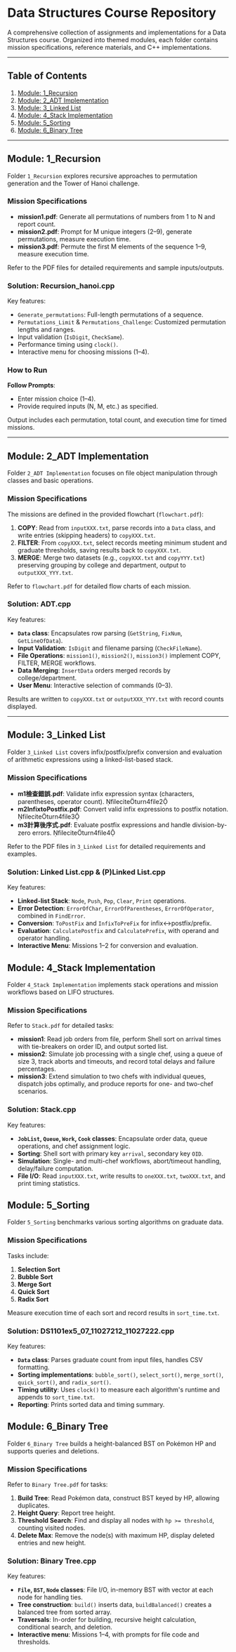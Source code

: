 # Data Structures Course Repository

A comprehensive collection of assignments and implementations for a Data Structures course. Organized into themed modules, each folder contains mission specifications, reference materials, and C++ implementations.

---

## Table of Contents

1. [Module: 1\_Recursion](#module-1_recursion)
2. [Module: 2\_ADT Implementation](#module-2_adt-implementation)
3. [Module: 3\_Linked List](#module-3_linked-list)
4. [Module: 4\_Stack Implementation](#module-4_stack-implementation)
5. [Module: 5\_Sorting](#module-5_sorting)
6. [Module: 6\_Binary Tree](#module-6_binary-tree)

---

## Module: 1\_Recursion

Folder `1_Recursion` explores recursive approaches to permutation generation and the Tower of Hanoi challenge.

### Mission Specifications

* **mission1.pdf**: Generate all permutations of numbers from 1 to N and report count.
* **mission2.pdf**: Prompt for M unique integers (2–9), generate permutations, measure execution time.
* **mission3.pdf**: Permute the first M elements of the sequence 1–9, measure execution time.

Refer to the PDF files for detailed requirements and sample inputs/outputs.

### Solution: Recursion\_hanoi.cpp

Key features:

* `Generate_permutations`: Full-length permutations of a sequence.
* `Permutations_Limit` & `Permutations_Challenge`: Customized permutation lengths and ranges.
* Input validation (`IsDigit`, `CheckSame`).
* Performance timing using `clock()`.
* Interactive menu for choosing missions (1–4).

### How to Run

**Follow Prompts**:

   * Enter mission choice (1–4).
   * Provide required inputs (N, M, etc.) as specified.

Output includes each permutation, total count, and execution time for timed missions.

---

## Module: 2\_ADT Implementation

Folder `2_ADT Implementation` focuses on file object manipulation through classes and basic operations.

### Mission Specifications

The missions are defined in the provided flowchart (`flowchart.pdf`):

1. **COPY**: Read from `inputXXX.txt`, parse records into a `Data` class, and write entries (skipping headers) to `copyXXX.txt`.
2. **FILTER**: From `copyXXX.txt`, select records meeting minimum student and graduate thresholds, saving results back to `copyXXX.txt`.
3. **MERGE**: Merge two datasets (e.g., `copyXXX.txt` and `copyYYY.txt`) preserving grouping by college and department, output to `outputXXX_YYY.txt`.

Refer to `flowchart.pdf` for detailed flow charts of each mission.

### Solution: ADT.cpp

Key features:

* **`Data` class**: Encapsulates row parsing (`GetString`, `FixNum`, `GetLineOfData`).
* **Input Validation**: `IsDigit` and filename parsing (`CheckFileName`).
* **File Operations**: `mission1()`, `mission2()`, `mission3()` implement COPY, FILTER, MERGE workflows.
* **Data Merging**: `InsertData` orders merged records by college/department.
* **User Menu**: Interactive selection of commands (0–3).

Results are written to `copyXXX.txt` or `outputXXX_YYY.txt` with record counts displayed.

---

## Module: 3\_Linked List

Folder `3_Linked List` covers infix/postfix/prefix conversion and evaluation of arithmetic expressions using a linked-list-based stack.

### Mission Specifications

* **m1檢查錯誤.pdf**: Validate infix expression syntax (characters, parentheses, operator count). fileciteturn4file2
* **m2InfixtoPostfix.pdf**: Convert valid infix expressions to postfix notation. fileciteturn4file3
* **m3計算後序式.pdf**: Evaluate postfix expressions and handle division-by-zero errors. fileciteturn4file4

Refer to the PDF files in `3_Linked List` for detailed requirements and examples.

### Solution: Linked List.cpp & (P)Linked List.cpp

Key features:

* **Linked-list Stack**: `Node`, `Push`, `Pop`, `Clear`, `Print` operations.
* **Error Detection**: `ErrorOfChar`, `ErrorOfParentheses`, `ErrorOfOperator`, combined in `FindError`.
* **Conversion**: `ToPostFix` and `InfixToPreFix` for infix↔postfix/prefix.
* **Evaluation**: `CalculatePostfix` and `CalculatePrefix`, with operand and operator handling.
* **Interactive Menu**: Missions 1–2 for conversion and evaluation.



## Module: 4\_Stack Implementation

Folder `4_Stack Implementation` implements stack operations and mission workflows based on LIFO structures.

### Mission Specifications

Refer to `Stack.pdf` for detailed tasks:

* **mission1**: Read job orders from file, perform Shell sort on arrival times with tie-breakers on order ID, and output sorted list.
* **mission2**: Simulate job processing with a single chef, using a queue of size 3, track aborts and timeouts, and record total delays and failure percentages.
* **mission3**: Extend simulation to two chefs with individual queues, dispatch jobs optimally, and produce reports for one- and two-chef scenarios.

### Solution: Stack.cpp

Key features:

* **`JobList`, `Queue`, `Work`, `Cook` classes**: Encapsulate order data, queue operations, and chef assignment logic.
* **Sorting**: Shell sort with primary key `arrival`, secondary key `OID`.
* **Simulation**: Single- and multi-chef workflows, abort/timeout handling, delay/failure computation.
* **File I/O**: Read `inputXXX.txt`, write results to `oneXXX.txt`, `twoXXX.txt`, and print timing statistics.



## Module: 5\_Sorting

Folder `5_Sorting` benchmarks various sorting algorithms on graduate data.

### Mission Specifications

Tasks include:

1. **Selection Sort**
2. **Bubble Sort**
3. **Merge Sort**
4. **Quick Sort**
5. **Radix Sort**

Measure execution time of each sort and record results in `sort_time.txt`.

### Solution: DS1101ex5\_07\_11027212\_11027222.cpp

Key features:

* **`Data` class**: Parses graduate count from input files, handles CSV formatting.
* **Sorting implementations**: `bubble_sort()`, `select_sort()`, `merge_sort()`, `quick_sort()`, and `radix_sort()`.
* **Timing utility**: Uses `clock()` to measure each algorithm's runtime and appends to `sort_time.txt`.
* **Reporting**: Prints sorted data and timing summary.



## Module: 6\_Binary Tree

Folder `6_Binary Tree` builds a height-balanced BST on Pokémon HP and supports queries and deletions.

### Mission Specifications

Refer to `Binary Tree.pdf` for tasks:

1. **Build Tree**: Read Pokémon data, construct BST keyed by HP, allowing duplicates.
2. **Height Query**: Report tree height.
3. **Threshold Search**: Find and display all nodes with `hp >= threshold`, counting visited nodes.
4. **Delete Max**: Remove the node(s) with maximum HP, display deleted entries and new height.

### Solution: Binary Tree.cpp

Key features:

* **`File`, `BST`, `Node` classes**: File I/O, in-memory BST with vector at each node for handling ties.
* **Tree construction**: `build()` inserts data, `buildBalanced()` creates a balanced tree from sorted array.
* **Traversals**: In-order for building, recursive height calculation, conditional search, and deletion.
* **Interactive menu**: Missions 1–4, with prompts for file code and thresholds.
